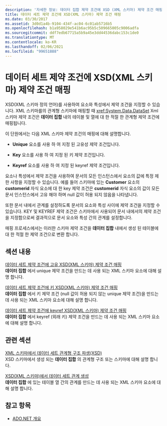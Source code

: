 ```yaml
---
description: '자세한 정보: 데이터 집합 제약 조건에 XSD (XML 스키마) 제약 조건 매핑'
title: 데이터 세트 제약 조건에 XSD(XML 스키마) 제약 조건 매핑
ms.date: 03/30/2017
ms.assetid: 3d0d1a4b-9104-434f-ac04-6c01ab5716b5
ms.openlocfilehash: b1a958029e541b6ac95b5c509665005c9006adfa
ms.sourcegitcommit: ddf7edb67715a5b9a45e3dd44536dabc153c1de0
ms.translationtype: MT
ms.contentlocale: ko-KR
ms.lasthandoff: 02/06/2021
ms.locfileid: "99651888"
---
```

# <a name="mapping-xml-schema-xsd-constraints-to-dataset-constraints"></a>데이터 세트 제약 조건에 XSD(XML 스키마) 제약 조건 매핑

XSD(XML 스키마 정의 언어)를 사용하여 요소와 특성에서 제약 조건을 지정할 수 있습니다. XML 스키마를의 관계형 스키마에 매핑할 때 <xref:System.Data.DataSet> Xml 스키마 제약 조건은 **데이터 집합** 내의 테이블 및 열에 대 한 적절 한 관계형 제약 조건에 매핑됩니다.  
  
 이 단원에서는 다음 XML 스키마 제약 조건의 매핑에 대해 설명합니다.  
  
- **Unique** 요소를 사용 하 여 지정 된 고유성 제약 조건입니다.  
  
- **Key** 요소를 사용 하 여 지정 된 키 제약 조건입니다.  
  
- **Keyref** 요소를 사용 하 여 지정 된 keyref 제약 조건입니다.  
  
 요소나 특성에서 제약 조건을 사용하여 문서의 모든 인스턴스에서 요소의 값에 특정 제한 사항을 지정할 수 있습니다. 예를 들어 스키마에 있는 **Customer** 요소의 **customerid** 자식 요소에 대 한 key 제약 조건은 **customerid** 자식 요소의 값이 모든 문서 인스턴스에서 고유 해야 하며 null 값이 허용 되지 않음을 나타냅니다.  
  
 또한 문서 내에서 관계를 설정하도록 문서의 요소와 특성 사이에 제약 조건을 지정할 수 있습니다. KEY 및 KEYREF 제약 조건은 스키마에서 사용되어 문서 내에서의 제약 조건을 지정함으로써 결과적으로 문서 요소와 특성 간의 관계를 설정합니다.  
  
 매핑 프로세스에서는 이러한 스키마 제약 조건을 **데이터 집합** 내에서 생성 된 테이블에 대 한 적절 한 제약 조건으로 변환 합니다.  
  
## <a name="in-this-section"></a>섹션 내용  

 [데이터 세트 제약 조건에 고유 XSD(XML 스키마) 제약 조건 매핑](map-unique-xml-schema-xsd-constraints-to-dataset-constraints.md)  
 **데이터 집합** 에서 unique 제약 조건을 만드는 데 사용 되는 XML 스키마 요소에 대해 설명 합니다.  
  
 [데이터 세트 제약 조건에 키 XSD(XML 스키마) 제약 조건 매핑](map-key-xml-schema-xsd-constraints-to-dataset-constraints.md)  
 **데이터 집합** 에서 키 제약 조건 (null 값이 허용 되지 않는 unique 제약 조건)을 만드는 데 사용 되는 XML 스키마 요소에 대해 설명 합니다.  
  
 [데이터 세트 제약 조건에 keyref XSD(XML 스키마) 제약 조건 매핑](map-keyref-xml-schema-xsd-constraints-to-dataset-constraints.md)  
 **데이터 집합** 에서 keyref (외래 키) 제약 조건을 만드는 데 사용 되는 XML 스키마 요소에 대해 설명 합니다.  
  
## <a name="related-sections"></a>관련 섹션  

 [XML 스키마에서 데이터 세트 관계형 구조 파생(XSD)](deriving-dataset-relational-structure-from-xml-schema-xsd.md)  
 XSD 스키마에서 생성 되는 **데이터 집합** 의 관계형 구조 또는 스키마에 대해 설명 합니다.  
  
 [XSD(XML 스키마)에서 데이터 세트 관계 생성](generating-dataset-relations-from-xml-schema-xsd.md)  
 **데이터 집합** 에 있는 테이블 열 간의 관계를 만드는 데 사용 되는 XML 스키마 요소에 대해 설명 합니다.  
  
## <a name="see-also"></a>참고 항목

- [ADO.NET 개요](../ado-net-overview.md)
